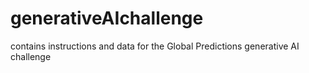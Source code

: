 # generativeAIchallenge
contains instructions and data for the Global Predictions generative AI challenge
